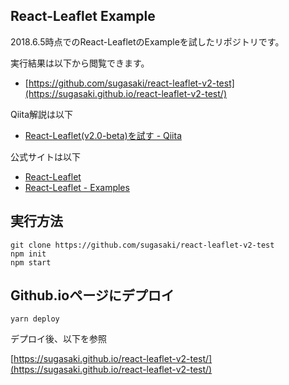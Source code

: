 

## React-Leaflet Example

2018.6.5時点でのReact-LeafletのExampleを試したリポジトリです。

実行結果は以下から閲覧できます。
* [https://github.com/sugasaki/react-leaflet-v2-test](https://sugasaki.github.io/react-leaflet-v2-test/)


Qiita解説は以下
* [React-Leaflet(v2.0-beta)を試す - Qiita](https://qiita.com/sugasaki/items/d225cf548e9a787dbd9c)


公式サイトは以下
* [React-Leaflet](https://react-leaflet.js.org/en/)
* [React-Leaflet - Examples](https://react-leaflet.js.org/docs/en/examples.html)



## 実行方法

```
git clone https://github.com/sugasaki/react-leaflet-v2-test
npm init
npm start
```


## Github.ioページにデプロイ

```
yarn deploy
```


デプロイ後、以下を参照

[https://sugasaki.github.io/react-leaflet-v2-test/](https://sugasaki.github.io/react-leaflet-v2-test/)

